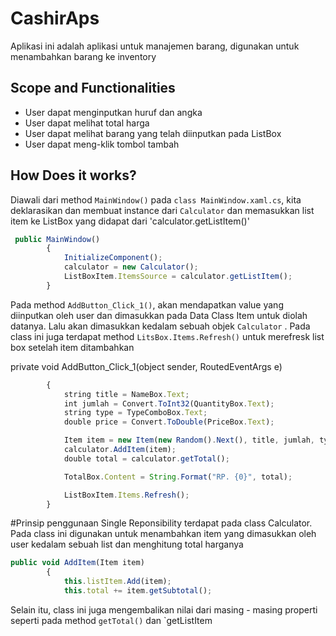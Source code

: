 # CashirAps

Aplikasi ini adalah aplikasi untuk manajemen barang, digunakan untuk menambahkan barang ke inventory
## Scope and Functionalities

- User dapat menginputkan huruf dan angka
- User dapat melihat total harga
- User dapat melihat barang yang telah diinputkan pada ListBox
- User dapat meng-klik tombol tambah

## How Does it works?

Diawali dari method `MainWindow()` pada `class MainWindow.xaml.cs`, kita deklarasikan dan membuat instance dari `Calculator` 
dan memasukkan list item ke ListBox yang didapat dari 'calculator.getListItem()'

```js
 public MainWindow()
        {
            InitializeComponent();
            calculator = new Calculator();
            ListBoxItem.ItemsSource = calculator.getListItem();
        }
```
Pada method `AddButton_Click_1()`, akan mendapatkan value yang diinputkan oleh user dan dimasukkan pada Data Class Item untuk diolah datanya.
Lalu akan dimasukkan kedalam sebuah objek `Calculator` . Pada class ini juga terdapat method `LitsBox.Items.Refresh()` untuk merefresk list box setelah item ditambahkan

private void AddButton_Click_1(object sender, RoutedEventArgs e)

```js      
        {
            string title = NameBox.Text;
            int jumlah = Convert.ToInt32(QuantityBox.Text);
            string type = TypeComboBox.Text;
            double price = Convert.ToDouble(PriceBox.Text);

            Item item = new Item(new Random().Next(), title, jumlah, type, price);
            calculator.AddItem(item);
            double total = calculator.getTotal();

            TotalBox.Content = String.Format("RP. {0}", total);

            ListBoxItem.Items.Refresh();
        }
```

#Prinsip penggunaan Single Reponsibility terdapat pada class Calculator. Pada class ini digunakan untuk menambahkan item yang dimasukkan
oleh user kedalam sebuah list dan menghitung total harganya

```js 
public void AddItem(Item item)
        {
            this.listItem.Add(item);
            this.total += item.getSubtotal();
 ```
 
Selain itu, class ini juga mengembalikan nilai dari masing - masing properti seperti pada method `getTotal()` dan `getListItem
